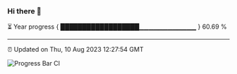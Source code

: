 ### Hi there 👋

⏳ Year progress { ██████████████████▁▁▁▁▁▁▁▁▁▁▁▁ } 60.69 %

---

⏰ Updated on Thu, 10 Aug 2023 12:27:54 GMT

![Progress Bar CI](https://github.com/liununu/liununu/workflows/Progress%20Bar%20CI/badge.svg)
